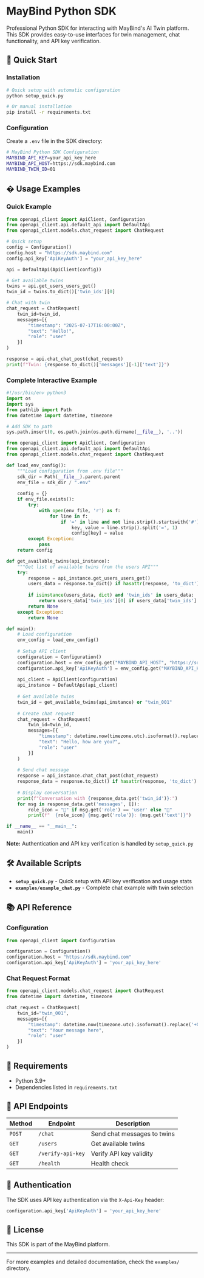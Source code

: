 # MayBind Python SDK

Professional Python SDK for interacting with MayBind's AI Twin platform. This SDK provides easy-to-use interfaces for twin management, chat functionality, and API key verification.

## 🚀 Quick Start

### Installation

```bash
# Quick setup with automatic configuration
python setup_quick.py

# Or manual installation
pip install -r requirements.txt
```

### Configuration

Create a `.env` file in the SDK directory:

```bash
# MayBind Python SDK Configuration
MAYBIND_API_KEY=your_api_key_here
MAYBIND_API_HOST=https://sdk.maybind.com
MAYBIND_TWIN_ID=01
```

## � Usage Examples

### Quick Example

```python
from openapi_client import ApiClient, Configuration
from openapi_client.api.default_api import DefaultApi
from openapi_client.models.chat_request import ChatRequest

# Quick setup
config = Configuration()
config.host = "https://sdk.maybind.com"
config.api_key['ApiKeyAuth'] = "your_api_key_here"

api = DefaultApi(ApiClient(config))

# Get available twins
twins = api.get_users_users_get()
twin_id = twins.to_dict()['twin_ids'][0]

# Chat with twin
chat_request = ChatRequest(
    twin_id=twin_id,
    messages=[{
        "timestamp": "2025-07-17T16:00:00Z",
        "text": "Hello!",
        "role": "user"
    }]
)

response = api.chat_chat_post(chat_request)
print(f"Twin: {response.to_dict()['messages'][-1]['text']}")
```

### Complete Interactive Example

```python
#!/usr/bin/env python3
import os
import sys
from pathlib import Path
from datetime import datetime, timezone

# Add SDK to path
sys.path.insert(0, os.path.join(os.path.dirname(__file__), '..'))

from openapi_client import ApiClient, Configuration
from openapi_client.api.default_api import DefaultApi
from openapi_client.models.chat_request import ChatRequest

def load_env_config():
    """Load configuration from .env file"""
    sdk_dir = Path(__file__).parent.parent
    env_file = sdk_dir / ".env"
    
    config = {}
    if env_file.exists():
        try:
            with open(env_file, 'r') as f:
                for line in f:
                    if '=' in line and not line.strip().startswith('#'):
                        key, value = line.strip().split('=', 1)
                        config[key] = value
        except Exception:
            pass
    return config

def get_available_twins(api_instance):
    """Get list of available twins from the users API"""
    try:
        response = api_instance.get_users_users_get()
        users_data = response.to_dict() if hasattr(response, 'to_dict') else response
        
        if isinstance(users_data, dict) and 'twin_ids' in users_data:
            return users_data['twin_ids'][0] if users_data['twin_ids'] else None
        return None
    except Exception:
        return None

def main():
    # Load configuration
    env_config = load_env_config()
    
    # Setup API client
    configuration = Configuration()
    configuration.host = env_config.get("MAYBIND_API_HOST", "https://sdk.maybind.com")
    configuration.api_key['ApiKeyAuth'] = env_config.get("MAYBIND_API_KEY")
    
    api_client = ApiClient(configuration)
    api_instance = DefaultApi(api_client)
    
    # Get available twins
    twin_id = get_available_twins(api_instance) or "twin_001"
    
    # Create chat request
    chat_request = ChatRequest(
        twin_id=twin_id,
        messages=[{
            "timestamp": datetime.now(timezone.utc).isoformat().replace('+00:00', 'Z'),
            "text": "Hello, how are you?",
            "role": "user"
        }]
    )
    
    # Send chat message
    response = api_instance.chat_chat_post(chat_request)
    response_data = response.to_dict() if hasattr(response, 'to_dict') else response
    
    # Display conversation
    print(f"Conversation with {response_data.get('twin_id')}:")
    for msg in response_data.get('messages', []):
        role_icon = "👤" if msg.get('role') == 'user' else "🤖"
        print(f"  {role_icon} {msg.get('role')}: {msg.get('text')}")

if __name__ == "__main__":
    main()
```

**Note:** Authentication and API key verification is handled by `setup_quick.py`

## 🛠️ Available Scripts

- **`setup_quick.py`** - Quick setup with API key verification and usage stats
- **`examples/example_chat.py`** - Complete chat example with twin selection

## 📚 API Reference

### Configuration

```python
from openapi_client import Configuration

configuration = Configuration()
configuration.host = "https://sdk.maybind.com"
configuration.api_key['ApiKeyAuth'] = 'your_api_key_here'
```

### Chat Request Format

```python
from openapi_client.models.chat_request import ChatRequest
from datetime import datetime, timezone

chat_request = ChatRequest(
    twin_id="twin_001",
    messages=[{
        "timestamp": datetime.now(timezone.utc).isoformat().replace('+00:00', 'Z'),
        "text": "Your message here",
        "role": "user"
    }]
)
```

## 🔧 Requirements

- Python 3.9+
- Dependencies listed in `requirements.txt`

## 📖 API Endpoints

| Method | Endpoint | Description |
|--------|----------|-------------|
| `POST` | `/chat` | Send chat messages to twins |
| `GET` | `/users` | Get available twins |
| `GET` | `/verify-api-key` | Verify API key validity |
| `GET` | `/health` | Health check |

## 🔐 Authentication

The SDK uses API key authentication via the `X-Api-Key` header:

```python
configuration.api_key['ApiKeyAuth'] = 'your_api_key_here'
```

## 📄 License

This SDK is part of the MayBind platform.

---

For more examples and detailed documentation, check the `examples/` directory.




